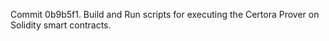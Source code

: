 Commit 0b9b5f1.                    Build and Run scripts for executing the Certora Prover on Solidity smart contracts.